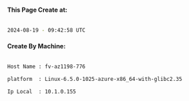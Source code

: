 
   
#### This Page Create at:

```bash

2024-08-19 - 09:42:58 UTC

```

#### Create By Machine:

```bash

Host Name : fv-az1198-776

platform  : Linux-6.5.0-1025-azure-x86_64-with-glibc2.35

Ip Local  : 10.1.0.155

```

